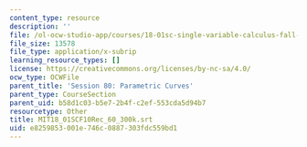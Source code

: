```yaml
---
content_type: resource
description: ''
file: /ol-ocw-studio-app/courses/18-01sc-single-variable-calculus-fall-2010/e8259853001e746c0887303fdc559bd1_MIT18_01SCF10Rec_60_300k.srt
file_size: 13578
file_type: application/x-subrip
learning_resource_types: []
license: https://creativecommons.org/licenses/by-nc-sa/4.0/
ocw_type: OCWFile
parent_title: 'Session 80: Parametric Curves'
parent_type: CourseSection
parent_uid: b58d1c03-b5e7-2b4f-c2ef-553cda5d94b7
resourcetype: Other
title: MIT18_01SCF10Rec_60_300k.srt
uid: e8259853-001e-746c-0887-303fdc559bd1
---
```

